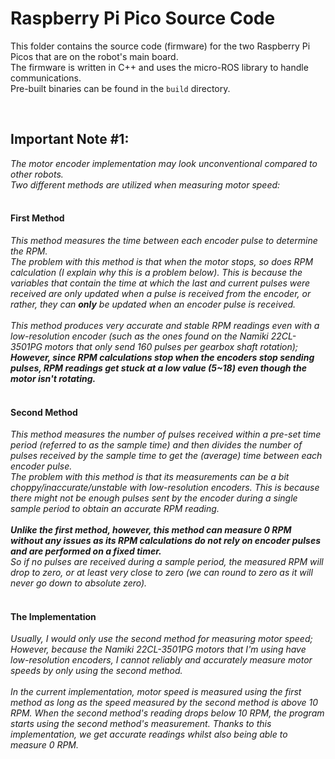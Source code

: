 # Raspberry Pi Pico Source Code
This folder contains the source code (firmware) for the two Raspberry Pi Picos that are on the robot's main board.<br>
The firmware is written in C++ and uses the micro-ROS library to handle communications.<br>
Pre-built binaries can be found in the `build` directory.<br>

<br>

## Important Note #1:
_The motor encoder implementation may look unconventional compared to other robots.<br>
Two different methods are utilized when measuring motor speed:<br>_
<br>

#### First Method
_This method measures the time between each encoder pulse to determine the RPM.<br>
The problem with this method is that when the motor stops, so does RPM calculation (I explain why this is a problem below).
This is because the variables that contain the time at which the last and current pulses were received are only updated when a pulse is received from the encoder,
or rather, they can **only** be updated when an encoder pulse is received.<br>
<br>
This method produces very accurate and stable RPM readings even with a low-resolution encoder (such as the ones found on the Namiki 22CL-3501PG motors that only send 160 pulses per gearbox shaft rotation);<br>
**However, since RPM calculations stop when the encoders stop sending pulses, RPM readings get stuck at a low value (5~18) even though the motor isn't rotating.**<br>
<br>_

#### Second Method
_This method measures the number of pulses received within a pre-set time period (referred to as the sample time) and then divides 
the number of pulses received by the sample time to get the (average) time between each encoder pulse.<br>
The problem with this method is that its measurements can be a bit choppy/inaccurate/unstable with low-resolution encoders.
This is because there might not be enough pulses sent by the encoder during a single sample period to obtain an accurate RPM reading.<br>
<br>
**Unlike the first method, however, this method can measure 0 RPM without any issues as its RPM calculations do not rely on encoder pulses and are performed on a fixed timer.**<br>
So if no pulses are received during a sample period, the measured RPM will drop to zero, or at least very close to zero (we can round to zero as it will never go down to absolute zero)._<br>
<br>

#### The Implementation
_Usually, I would only use the second method for measuring motor speed; However, because the Namiki 22CL-3501PG motors that I'm using have low-resolution encoders, I cannot reliably
and accurately measure motor speeds by only using the second method.<br>
<br>
In the current implementation, motor speed is measured using the first method as long as the speed measured by the second method is above 10 RPM. When the second method's reading drops below 10 RPM,
the program starts using the second method's measurement. Thanks to this implementation, we get accurate readings whilst also being able to measure 0 RPM._
